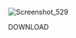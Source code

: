 

![Screenshot_529](https://github.com/VirusCPP/L2autologin/assets/164004355/4594f754-41cc-44c5-b122-079524e52b9b)


DOWNLOAD


